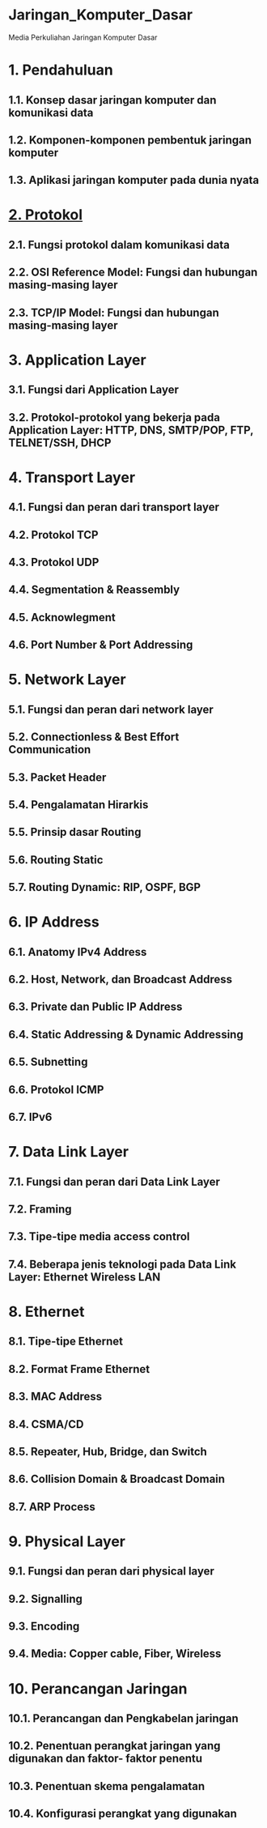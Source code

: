 # Jaringan_Komputer_Dasar
Media Perkuliahan Jaringan Komputer Dasar

# 1. Pendahuluan

## 1.1. Konsep dasar jaringan komputer dan komunikasi data
## 1.2. Komponen-komponen pembentuk jaringan komputer</b>
## 1.3. Aplikasi jaringan komputer pada dunia nyata


# [2. Protokol](/protokol)
## 2.1. Fungsi protokol dalam komunikasi data
## 2.2. OSI Reference Model: Fungsi dan hubungan    masing-masing layer
## 2.3. TCP/IP Model: Fungsi dan hubungan masing-masing layer


# 3. Application Layer
## 3.1. Fungsi dari Application Layer
## 3.2. Protokol-protokol yang bekerja pada Application Layer: HTTP, DNS, SMTP/POP, FTP, TELNET/SSH, DHCP


# 4. Transport Layer
## 4.1. Fungsi dan peran dari transport layer
## 4.2. Protokol TCP
## 4.3. Protokol UDP
## 4.4. Segmentation & Reassembly
## 4.5. Acknowlegment
## 4.6. Port Number & Port Addressing


# 5. Network Layer
## 5.1. Fungsi dan peran dari network layer
## 5.2. Connectionless & Best Effort Communication
## 5.3. Packet Header
## 5.4. Pengalamatan Hirarkis
## 5.5. Prinsip dasar Routing
## 5.6. Routing Static
## 5.7. Routing Dynamic: RIP, OSPF, BGP


# 6. IP Address
## 6.1. Anatomy IPv4 Address
## 6.2. Host, Network, dan Broadcast Address
## 6.3. Private dan Public IP Address
## 6.4. Static Addressing & Dynamic Addressing
## 6.5. Subnetting
## 6.6. Protokol ICMP
## 6.7. IPv6


# 7. Data Link Layer
## 7.1. Fungsi dan peran dari Data Link Layer
## 7.2. Framing
## 7.3. Tipe-tipe media access control
## 7.4. Beberapa jenis teknologi pada Data Link Layer: Ethernet Wireless LAN


# 8. Ethernet
## 8.1. Tipe-tipe Ethernet
## 8.2. Format Frame Ethernet
## 8.3. MAC Address
## 8.4. CSMA/CD
## 8.5. Repeater, Hub, Bridge, dan Switch
## 8.6. Collision Domain & Broadcast Domain
## 8.7. ARP Process


# 9. Physical Layer
## 9.1. Fungsi dan peran dari physical layer
## 9.2. Signalling
## 9.3. Encoding
## 9.4. Media: Copper cable, Fiber, Wireless


# 10. Perancangan Jaringan
## 10.1. Perancangan dan Pengkabelan jaringan
## 10.2. Penentuan perangkat jaringan yang digunakan dan faktor- faktor penentu
## 10.3. Penentuan skema pengalamatan
## 10.4. Konfigurasi perangkat yang digunakan
